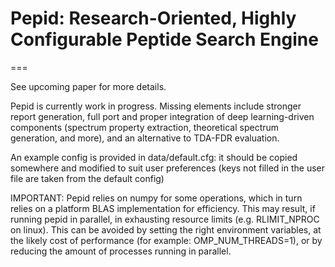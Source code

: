 # Pepid: Research-Oriented, Highly Configurable Peptide Search Engine

===

See upcoming paper for more details.

Pepid is currently work in progress. Missing elements include stronger report generation, full port and proper integration of deep learning-driven components (spectrum property extraction, theoretical spectrum generation, and more), and an alternative to TDA-FDR evaluation.

An example config is provided in data/default.cfg: it should be copied somewhere and modified to suit user preferences (keys not filled in the user file are taken from the default config)

IMPORTANT: Pepid relies on numpy for some operations, which in turn relies on a platform BLAS implementation for efficiency. This may result, if running pepid in parallel, in exhausting resource limits (e.g. RLIMIT\_NPROC on linux).
This can be avoided by setting the right environment variables, at the likely cost of performance (for example: OMP\_NUM\_THREADS=1), or by reducing the amount of processes running in parallel.
